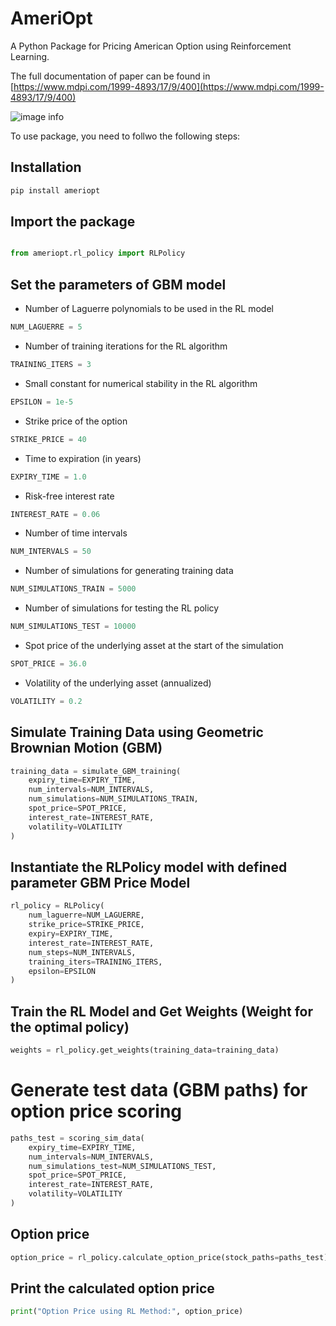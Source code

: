 # AmeriOpt
A Python Package for Pricing American Option using Reinforcement Learning.

The full documentation of paper can be found in  [https://www.mdpi.com/1999-4893/17/9/400](https://www.mdpi.com/1999-4893/17/9/400)

![image info](example_mainimage.png)

To use package, you need to follwo the following steps:

## Installation
```bash
pip install ameriopt
```

## Import the package


```python

from ameriopt.rl_policy import RLPolicy
```


## Set the parameters of GBM model

- Number of Laguerre polynomials to be used in the RL model

```python
NUM_LAGUERRE = 5
```

- Number of training iterations for the RL algorithm

```python
TRAINING_ITERS = 3
```

- Small constant for numerical stability in the RL algorithm

```python
EPSILON = 1e-5
```

- Strike price of the option

```python
STRIKE_PRICE = 40
```

- Time to expiration (in years)

```python
EXPIRY_TIME = 1.0
```

- Risk-free interest rate

```python
INTEREST_RATE = 0.06
```

- Number of time intervals 

```python
NUM_INTERVALS = 50
```

- Number of simulations for generating training data

```python
NUM_SIMULATIONS_TRAIN = 5000
```

- Number of simulations for testing the RL policy

```python
NUM_SIMULATIONS_TEST = 10000
```

- Spot price of the underlying asset at the start of the simulation

```python
SPOT_PRICE = 36.0
```

- Volatility of the underlying asset (annualized)

```python
VOLATILITY = 0.2
```


## Simulate Training Data using Geometric Brownian Motion (GBM)


```python
training_data = simulate_GBM_training(
    expiry_time=EXPIRY_TIME,
    num_intervals=NUM_INTERVALS,
    num_simulations=NUM_SIMULATIONS_TRAIN,
    spot_price=SPOT_PRICE,
    interest_rate=INTEREST_RATE,
    volatility=VOLATILITY
)
```

## Instantiate the RLPolicy model with defined parameter GBM Price Model

```python
rl_policy = RLPolicy(
    num_laguerre=NUM_LAGUERRE,
    strike_price=STRIKE_PRICE,
    expiry=EXPIRY_TIME,
    interest_rate=INTEREST_RATE,
    num_steps=NUM_INTERVALS,
    training_iters=TRAINING_ITERS,
    epsilon=EPSILON
)
```

## Train the RL Model and Get Weights (Weight for the optimal policy)


```python
weights = rl_policy.get_weights(training_data=training_data)
```

# Generate test data (GBM paths) for option price scoring

```python
paths_test = scoring_sim_data(
    expiry_time=EXPIRY_TIME,
    num_intervals=NUM_INTERVALS,
    num_simulations_test=NUM_SIMULATIONS_TEST,
    spot_price=SPOT_PRICE,
    interest_rate=INTEREST_RATE,
    volatility=VOLATILITY
)
```

## Option price

```python
option_price = rl_policy.calculate_option_price(stock_paths=paths_test)
```

## Print the calculated option price

```python
print("Option Price using RL Method:", option_price)
```